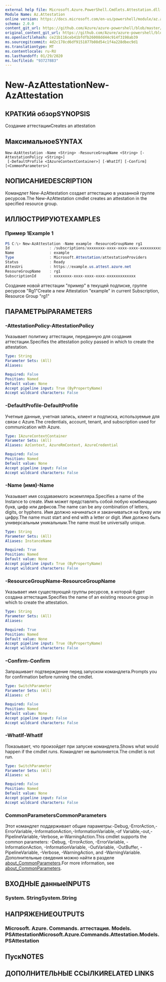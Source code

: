```yaml
---
external help file: Microsoft.Azure.PowerShell.Cmdlets.Attestation.dll-Help.xml
Module Name: Az.Attestation
online version: https://docs.microsoft.com/en-us/powershell/module/az.attestation/new-azattestation
schema: 2.0.0
content_git_url: https://github.com/Azure/azure-powershell/blob/master/src/Attestation/Attestation/help/New-AzAttestation.md
original_content_git_url: https://github.com/Azure/azure-powershell/blob/master/src/Attestation/Attestation/help/New-AzAttestation.md
ms.openlocfilehash: ce21b116ceb41bfdfb26008dd44c914f3198ab39
ms.sourcegitcommit: 4d2c178cd6df9151877b08d54c1f4a228dbec9d1
ms.translationtype: MT
ms.contentlocale: ru-RU
ms.lasthandoff: 01/29/2020
ms.locfileid: "93727883"
---
```

# <span data-ttu-id="d9e7c-101">New-AzAttestation</span><span class="sxs-lookup"><span data-stu-id="d9e7c-101">New-AzAttestation</span></span>

## <span data-ttu-id="d9e7c-102">КРАТКИй обзор</span><span class="sxs-lookup"><span data-stu-id="d9e7c-102">SYNOPSIS</span></span>
<span data-ttu-id="d9e7c-103">Создание аттестации</span><span class="sxs-lookup"><span data-stu-id="d9e7c-103">Creates an attestation</span></span>

## <span data-ttu-id="d9e7c-104">Максимальное</span><span class="sxs-lookup"><span data-stu-id="d9e7c-104">SYNTAX</span></span>

```
New-AzAttestation -Name <String> -ResourceGroupName <String> [-AttestationPolicy <String>]
 [-DefaultProfile <IAzureContextContainer>] [-WhatIf] [-Confirm] [<CommonParameters>]
```

## <span data-ttu-id="d9e7c-105">NОПИСАНИЕ</span><span class="sxs-lookup"><span data-stu-id="d9e7c-105">DESCRIPTION</span></span>
<span data-ttu-id="d9e7c-106">Командлет New-AzAttestation создает аттестацию в указанной группе ресурсов.</span><span class="sxs-lookup"><span data-stu-id="d9e7c-106">The New-AzAttestation cmdlet creates an attestation in the specified resource group.</span></span>

## <span data-ttu-id="d9e7c-107">ИЛЛЮСТРИРУЮТ</span><span class="sxs-lookup"><span data-stu-id="d9e7c-107">EXAMPLES</span></span>

### <span data-ttu-id="d9e7c-108">Пример 1</span><span class="sxs-lookup"><span data-stu-id="d9e7c-108">Example 1</span></span>
```powershell
PS C:\> New-AzAttestation -Name example -ResourceGroupName rg1 
Id                  : /subscriptions/xxxxxxxx-xxxx-xxxx-xxxx-xxxxxxxxxxxxx/resourceGroups/rg1/providers/Microsoft.Attestation/attestationProviders/example
Name                : example
Type                : Microsoft.Attestation/attestationProviders
Status              : Ready
AttesUri            : https://example.us.attest.azure.net
ResoureGroupName    : rg1 
SubscriptionId      : xxxxxxxx-xxxx-xxxx-xxxx-xxxxxxxxxxxxx
```

<span data-ttu-id="d9e7c-109">Создание новой аттестации "пример" в текущей подписке, группе ресурсов "Rg1"</span><span class="sxs-lookup"><span data-stu-id="d9e7c-109">Create a new Attestation "example" in current Subscription, Resource Group "rg1"</span></span>

## <span data-ttu-id="d9e7c-110">ПАРАМЕТРЫ</span><span class="sxs-lookup"><span data-stu-id="d9e7c-110">PARAMETERS</span></span>

### <span data-ttu-id="d9e7c-111">-AttestationPolicy</span><span class="sxs-lookup"><span data-stu-id="d9e7c-111">-AttestationPolicy</span></span>
<span data-ttu-id="d9e7c-112">Указывает политику аттестации, переданную для создания аттестации.</span><span class="sxs-lookup"><span data-stu-id="d9e7c-112">Specifies the attestation policy passed in which to create the attestation.</span></span>

```yaml
Type: String
Parameter Sets: (All)
Aliases:

Required: False
Position: Named
Default value: None
Accept pipeline input: True (ByPropertyName)
Accept wildcard characters: False
```

### <span data-ttu-id="d9e7c-113">-DefaultProfile</span><span class="sxs-lookup"><span data-stu-id="d9e7c-113">-DefaultProfile</span></span>
<span data-ttu-id="d9e7c-114">Учетные данные, учетная запись, клиент и подписка, используемые для связи с Azure.</span><span class="sxs-lookup"><span data-stu-id="d9e7c-114">The credentials, account, tenant, and subscription used for communication with Azure.</span></span>

```yaml
Type: IAzureContextContainer
Parameter Sets: (All)
Aliases: AzContext, AzureRmContext, AzureCredential

Required: False
Position: Named
Default value: None
Accept pipeline input: False
Accept wildcard characters: False
```

### <span data-ttu-id="d9e7c-115">-Name (имя)</span><span class="sxs-lookup"><span data-stu-id="d9e7c-115">-Name</span></span>
<span data-ttu-id="d9e7c-116">Указывает имя создаваемого экземпляра.</span><span class="sxs-lookup"><span data-stu-id="d9e7c-116">Specifies a name of the Instance to create.</span></span>
<span data-ttu-id="d9e7c-117">Имя может представлять собой любую комбинацию букв, цифр или дефисов.</span><span class="sxs-lookup"><span data-stu-id="d9e7c-117">The name can be any combination of letters, digits, or hyphens.</span></span>
<span data-ttu-id="d9e7c-118">Имя должно начинаться и заканчиваться на букву или цифру.</span><span class="sxs-lookup"><span data-stu-id="d9e7c-118">The name must start and end with a letter or digit.</span></span>
<span data-ttu-id="d9e7c-119">Имя должно быть универсальным уникальным.</span><span class="sxs-lookup"><span data-stu-id="d9e7c-119">The name must be universally unique.</span></span>

```yaml
Type: String
Parameter Sets: (All)
Aliases: InstanceName

Required: True
Position: Named
Default value: None
Accept pipeline input: True (ByPropertyName)
Accept wildcard characters: False
```

### <span data-ttu-id="d9e7c-120">-ResourceGroupName</span><span class="sxs-lookup"><span data-stu-id="d9e7c-120">-ResourceGroupName</span></span>
<span data-ttu-id="d9e7c-121">Указывает имя существующей группы ресурсов, в которой будет создана аттестация.</span><span class="sxs-lookup"><span data-stu-id="d9e7c-121">Specifies the name of an existing resource group in which to create the attestation.</span></span>

```yaml
Type: String
Parameter Sets: (All)
Aliases:

Required: True
Position: Named
Default value: None
Accept pipeline input: True (ByPropertyName)
Accept wildcard characters: False
```

### <span data-ttu-id="d9e7c-122">-Confirm</span><span class="sxs-lookup"><span data-stu-id="d9e7c-122">-Confirm</span></span>
<span data-ttu-id="d9e7c-123">Запрашивает подтверждение перед запуском командлета.</span><span class="sxs-lookup"><span data-stu-id="d9e7c-123">Prompts you for confirmation before running the cmdlet.</span></span>

```yaml
Type: SwitchParameter
Parameter Sets: (All)
Aliases: cf

Required: False
Position: Named
Default value: None
Accept pipeline input: False
Accept wildcard characters: False
```

### <span data-ttu-id="d9e7c-124">-WhatIf</span><span class="sxs-lookup"><span data-stu-id="d9e7c-124">-WhatIf</span></span>
<span data-ttu-id="d9e7c-125">Показывает, что произойдет при запуске командлета.</span><span class="sxs-lookup"><span data-stu-id="d9e7c-125">Shows what would happen if the cmdlet runs.</span></span>
<span data-ttu-id="d9e7c-126">Командлет не выполняется.</span><span class="sxs-lookup"><span data-stu-id="d9e7c-126">The cmdlet is not run.</span></span>

```yaml
Type: SwitchParameter
Parameter Sets: (All)
Aliases: wi

Required: False
Position: Named
Default value: None
Accept pipeline input: False
Accept wildcard characters: False
```

### <span data-ttu-id="d9e7c-127">CommonParameters</span><span class="sxs-lookup"><span data-stu-id="d9e7c-127">CommonParameters</span></span>
<span data-ttu-id="d9e7c-128">Этот командлет поддерживает общие параметры:-Debug,-ErrorAction,-ErrorVariable,-InformationAction,-InformationVariable,-of Variable,-out,-PipelineVariable,-Verbose, и-WarningAction.</span><span class="sxs-lookup"><span data-stu-id="d9e7c-128">This cmdlet supports the common parameters: -Debug, -ErrorAction, -ErrorVariable, -InformationAction, -InformationVariable, -OutVariable, -OutBuffer, -PipelineVariable, -Verbose, -WarningAction, and -WarningVariable.</span></span> <span data-ttu-id="d9e7c-129">Дополнительные сведения можно найти в разделе [about_CommonParameters](https://go.microsoft.com/fwlink/?LinkID=113216).</span><span class="sxs-lookup"><span data-stu-id="d9e7c-129">For more information, see [about_CommonParameters](https://go.microsoft.com/fwlink/?LinkID=113216).</span></span>

## <span data-ttu-id="d9e7c-130">ВХОДНЫЕ данные</span><span class="sxs-lookup"><span data-stu-id="d9e7c-130">INPUTS</span></span>

### <span data-ttu-id="d9e7c-131">System. String</span><span class="sxs-lookup"><span data-stu-id="d9e7c-131">System.String</span></span>

## <span data-ttu-id="d9e7c-132">НАПРЯЖЕНИЕ</span><span class="sxs-lookup"><span data-stu-id="d9e7c-132">OUTPUTS</span></span>

### <span data-ttu-id="d9e7c-133">Microsoft. Azure. Commands. аттестация. Models. PSAttestation</span><span class="sxs-lookup"><span data-stu-id="d9e7c-133">Microsoft.Azure.Commands.Attestation.Models.PSAttestation</span></span>

## <span data-ttu-id="d9e7c-134">Пуск</span><span class="sxs-lookup"><span data-stu-id="d9e7c-134">NOTES</span></span>

## <span data-ttu-id="d9e7c-135">ДОПОЛНИТЕЛЬНЫЕ ССЫЛКИ</span><span class="sxs-lookup"><span data-stu-id="d9e7c-135">RELATED LINKS</span></span>
